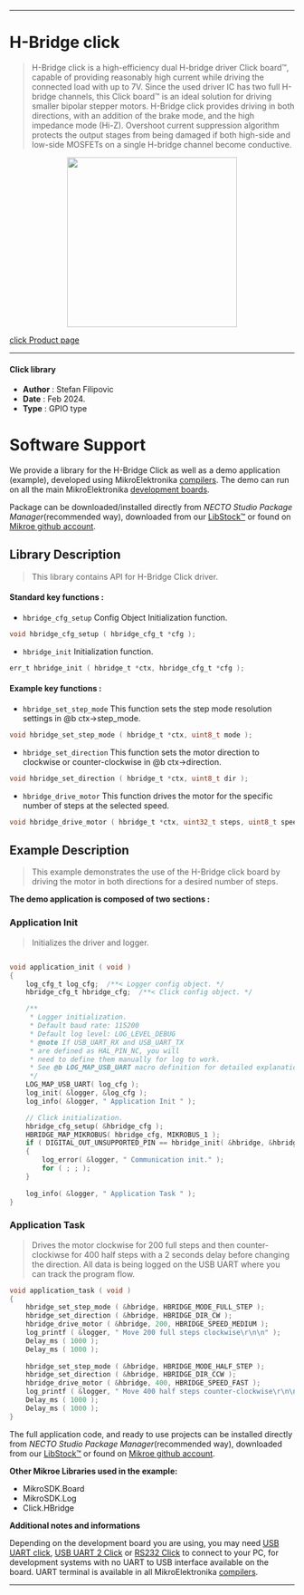 
---
# H-Bridge click

> H-Bridge click is a high-efficiency dual H-bridge driver Click board™, capable of providing reasonably high current while driving the connected load with up to 7V. Since the used driver IC has two full H-bridge channels, this Click board™ is an ideal solution for driving smaller bipolar stepper motors. H-Bridge click provides driving in both directions, with an addition of the brake mode, and the high impedance mode (Hi-Z). Overshoot current suppression algorithm protects the output stages from being damaged if both high-side and low-side MOSFETs on a single H-bridge channel become conductive.

<p align="center">
  <img src="https://download.mikroe.com/images/click_for_ide/hbridge_click.png" height=300px>
</p>

[click Product page](https://www.mikroe.com/h-bridge-click)

---


#### Click library

- **Author**        : Stefan Filipovic
- **Date**          : Feb 2024.
- **Type**          : GPIO type


# Software Support

We provide a library for the H-Bridge Click
as well as a demo application (example), developed using MikroElektronika
[compilers](https://www.mikroe.com/necto-studio).
The demo can run on all the main MikroElektronika [development boards](https://www.mikroe.com/development-boards).

Package can be downloaded/installed directly from *NECTO Studio Package Manager*(recommended way), downloaded from our [LibStock&trade;](https://libstock.mikroe.com) or found on [Mikroe github account](https://github.com/MikroElektronika/mikrosdk_click_v2/tree/master/clicks).

## Library Description

> This library contains API for H-Bridge Click driver.

#### Standard key functions :

- `hbridge_cfg_setup` Config Object Initialization function.
```c
void hbridge_cfg_setup ( hbridge_cfg_t *cfg );
```

- `hbridge_init` Initialization function.
```c
err_t hbridge_init ( hbridge_t *ctx, hbridge_cfg_t *cfg );
```

#### Example key functions :

- `hbridge_set_step_mode` This function sets the step mode resolution settings in @b ctx->step_mode.
```c
void hbridge_set_step_mode ( hbridge_t *ctx, uint8_t mode );
```

- `hbridge_set_direction` This function sets the motor direction to clockwise or counter-clockwise in @b ctx->direction.
```c
void hbridge_set_direction ( hbridge_t *ctx, uint8_t dir );
```

- `hbridge_drive_motor` This function drives the motor for the specific number of steps at the selected speed.
```c
void hbridge_drive_motor ( hbridge_t *ctx, uint32_t steps, uint8_t speed );
```

## Example Description

> This example demonstrates the use of the H-Bridge click board by driving the motor in both directions for a desired number of steps.

**The demo application is composed of two sections :**

### Application Init

> Initializes the driver and logger.

```c

void application_init ( void )
{
    log_cfg_t log_cfg;  /**< Logger config object. */
    hbridge_cfg_t hbridge_cfg;  /**< Click config object. */

    /** 
     * Logger initialization.
     * Default baud rate: 115200
     * Default log level: LOG_LEVEL_DEBUG
     * @note If USB_UART_RX and USB_UART_TX 
     * are defined as HAL_PIN_NC, you will 
     * need to define them manually for log to work. 
     * See @b LOG_MAP_USB_UART macro definition for detailed explanation.
     */
    LOG_MAP_USB_UART( log_cfg );
    log_init( &logger, &log_cfg );
    log_info( &logger, " Application Init " );

    // Click initialization.
    hbridge_cfg_setup( &hbridge_cfg );
    HBRIDGE_MAP_MIKROBUS( hbridge_cfg, MIKROBUS_1 );
    if ( DIGITAL_OUT_UNSUPPORTED_PIN == hbridge_init( &hbridge, &hbridge_cfg ) ) 
    {
        log_error( &logger, " Communication init." );
        for ( ; ; );
    }
    
    log_info( &logger, " Application Task " );
}

```

### Application Task

> Drives the motor clockwise for 200 full steps and then counter-clockiwse for 400 half
steps with a 2 seconds delay before changing the direction. All data is being logged on
the USB UART where you can track the program flow.

```c
void application_task ( void )
{
    hbridge_set_step_mode ( &hbridge, HBRIDGE_MODE_FULL_STEP );
    hbridge_set_direction ( &hbridge, HBRIDGE_DIR_CW );
    hbridge_drive_motor ( &hbridge, 200, HBRIDGE_SPEED_MEDIUM );
    log_printf ( &logger, " Move 200 full steps clockwise\r\n\n" );
    Delay_ms ( 1000 );
    Delay_ms ( 1000 );
    
    hbridge_set_step_mode ( &hbridge, HBRIDGE_MODE_HALF_STEP );
    hbridge_set_direction ( &hbridge, HBRIDGE_DIR_CCW );
    hbridge_drive_motor ( &hbridge, 400, HBRIDGE_SPEED_FAST );
    log_printf ( &logger, " Move 400 half steps counter-clockwise\r\n\n" );
    Delay_ms ( 1000 );
    Delay_ms ( 1000 );
}
```

The full application code, and ready to use projects can be installed directly from *NECTO Studio Package Manager*(recommended way), downloaded from our [LibStock&trade;](https://libstock.mikroe.com) or found on [Mikroe github account](https://github.com/MikroElektronika/mikrosdk_click_v2/tree/master/clicks).

**Other Mikroe Libraries used in the example:**

- MikroSDK.Board
- MikroSDK.Log
- Click.HBridge

**Additional notes and informations**

Depending on the development board you are using, you may need
[USB UART click](https://www.mikroe.com/usb-uart-click),
[USB UART 2 Click](https://www.mikroe.com/usb-uart-2-click) or
[RS232 Click](https://www.mikroe.com/rs232-click) to connect to your PC, for
development systems with no UART to USB interface available on the board. UART
terminal is available in all MikroElektronika
[compilers](https://shop.mikroe.com/compilers).

---
